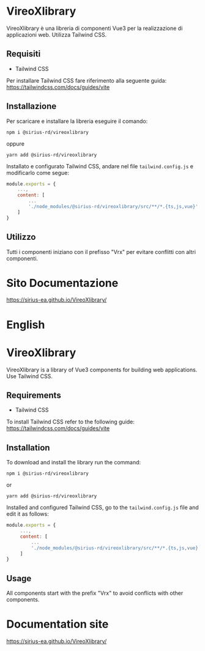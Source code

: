 # VireoXlibrary

VireoXlibrary è una libreria di componenti Vue3 per la realizzazione di applicazioni web.
Utilizza Tailwind CSS.

## Requisiti

- Tailwind CSS

Per installare Tailwind CSS fare riferimento alla seguente guida:
https://tailwindcss.com/docs/guides/vite

## Installazione

Per scaricare e installare la libreria eseguire il comando:

```
npm i @sirius-rd/vireoxlibrary
```

oppure

```
yarn add @sirius-rd/vireoxlibrary
```

Installato e configurato Tailwind CSS, andare nel file `tailwind.config.js` e modificarlo come segue:

```js
module.exports = {
    ...,
    content: [
        ...
        './node_modules/@sirius-rd/vireoxlibrary/src/**/*.{ts,js,vue}'
    ]
}
```

## Utilizzo

Tutti i componenti iniziano con il prefisso "Vrx" per evitare conflitti con altri componenti.

# Sito Documentazione

https://sirius-ea.github.io/VireoXlibrary/


# English

# VireoXlibrary

VireoXlibrary is a library of Vue3 components for building web applications.
Use Tailwind CSS.

## Requirements

- Tailwind CSS

To install Tailwind CSS refer to the following guide:
https://tailwindcss.com/docs/guides/vite

## Installation

To download and install the library run the command:

```
npm i @sirius-rd/vireoxlibrary
```

or

```
yarn add @sirius-rd/vireoxlibrary
```

Installed and configured Tailwind CSS, go to the `tailwind.config.js` file and edit it as follows:

```js
module.exports = {
     ...,
     content: [
         ...
         './node_modules/@sirius-rd/vireoxlibrary/src/**/*.{ts,js,vue}'
     ]
}
```

## Usage

All components start with the prefix "Vrx" to avoid conflicts with other components.

# Documentation site

https://sirius-ea.github.io/VireoXlibrary/
